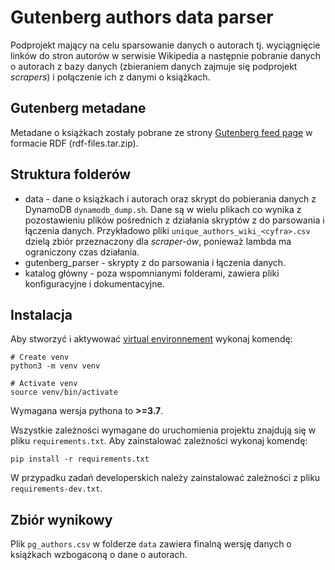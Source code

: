 # Gutenberg authors data parser
Podprojekt mający na celu sparsowanie danych o autorach tj. wyciągnięcie linków do stron autorów w serwisie Wikipedia a następnie pobranie danych o autorach z bazy danych (zbieraniem danych zajmuje się podprojekt *scrapers*) i połączenie ich z danymi o książkach.
## Gutenberg metadane
Metadane o książkach zostały pobrane ze strony [Gutenberg feed page](https://www.gutenberg.org/cache/epub/feeds/) w formacie RDF (rdf-files.tar.zip).

## Struktura folderów
* data - dane o książkach i autorach oraz skrypt do pobierania danych z DynamoDB `dynamodb_dump.sh`. Dane są w wielu plikach co wynika z pozostawieniu plików pośrednich z działania skryptów z do parsowania i łączenia danych. Przykładowo pliki `unique_authors_wiki_<cyfra>.csv` dzielą zbiór przeznaczony dla *scraper-ów*, ponieważ lambda ma ograniczony czas działania.
* gutenberg_parser - skrypty z do parsowania i łączenia danych.
* katalog główny - poza wspomnianymi folderami, zawiera pliki konfiguracyjne i dokumentacyjne.

## Instalacja
Aby stworzyć i aktywować [virtual environnement](https://docs.python.org/3/tutorial/venv.html) wykonaj komendę:
```
# Create venv
python3 -m venv venv

# Activate venv
source venv/bin/activate
```

Wymagana wersja pythona to **>=3.7**.

Wszystkie zależności wymagane do uruchomienia projektu znajdują się w pliku `requirements.txt`. Aby zainstalować zależności wykonaj komendę:
```
pip install -r requirements.txt
```

W przypadku zadań developerskich należy zainstalować zależności z pliku `requirements-dev.txt`.
## Zbiór wynikowy
Plik `pg_authors.csv` w folderze `data` zawiera finalną wersję danych o książkach wzbogaconą o dane o autorach.
